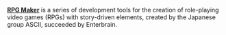 [**RPG Maker**](https://www.rpgmakerweb.com/) is a series of development tools for the creation of role-playing video games (RPGs) with story-driven elements, created by the Japanese group ASCII, succeeded by Enterbrain.
